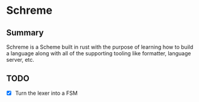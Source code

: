 # Schreme

## Summary

Schreme is a Scheme built in rust with the purpose of learning how to build a language along with all of the supporting tooling like formatter, language server, etc.

## TODO

- [x] Turn the lexer into a FSM
